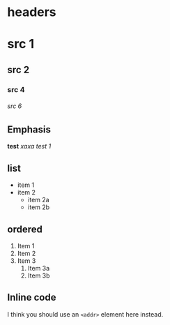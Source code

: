 # headers

# src 1
## src 2
### src 4
###### src 6

## Emphasis
**test**
*xaxa*
_test 1_

## list
* item 1
* item 2
	* item 2a
	* item 2b

## ordered
1. Item 1
1. Item 2
1. Item 3
	1. Item 3a
	1. Item 3b

## Inline code
I think you should use an
`<addr>` element here instead.


